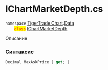 
# IChartMarketDepth.cs
`namespace` [TigerTrade.Chart](../../../../TigerTrade.Chart.md).[Data](../../../../TigerTrade.Chart/Data.md)  
&nbsp;&nbsp;&nbsp;&nbsp;&nbsp;&nbsp;&nbsp;<mark style="color:red;">`class`</mark> [IChartMarketDepth](../../IChartMarketDepth.cs.md)

Описание

### Синтаксис
```csharp
Decimal MaxAskPrice { get; }
```
